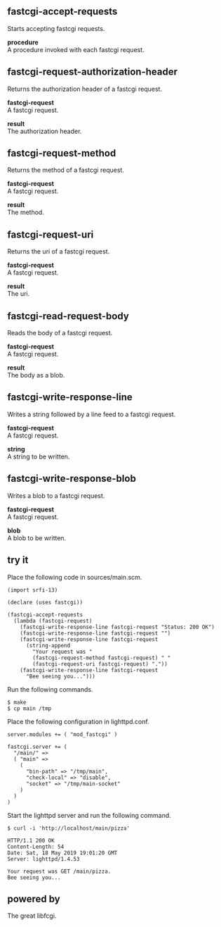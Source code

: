 fastcgi-accept-requests
-----------------------
Starts accepting fastcgi requests.

__procedure__  
A procedure invoked with each fastcgi request.

fastcgi-request-authorization-header
------------------------------------
Returns the authorization header of a fastcgi request.

__fastcgi-request__  
A fastcgi request.

__result__  
The authorization header.

fastcgi-request-method
----------------------
Returns the method of a fastcgi request.

__fastcgi-request__  
A fastcgi request.

__result__  
The method.

fastcgi-request-uri
-------------------
Returns the uri of a fastcgi request.

__fastcgi-request__  
A fastcgi request.

__result__  
The uri.

fastcgi-read-request-body
-------------------------
Reads the body of a fastcgi request.

__fastcgi-request__  
A fastcgi request.

__result__  
The body as a blob.

fastcgi-write-response-line
---------------------------
Writes a string followed by a line feed to a fastcgi request.

__fastcgi-request__  
A fastcgi request.

__string__  
A string to be written.

fastcgi-write-response-blob
---------------------------
Writes a blob to a fastcgi request.

__fastcgi-request__  
A fastcgi request.

__blob__  
A blob to be written.

try it
------
Place the following code in sources/main.scm.

    (import srfi-13)

    (declare (uses fastcgi))

    (fastcgi-accept-requests
      (lambda (fastcgi-request)
        (fastcgi-write-response-line fastcgi-request "Status: 200 OK")
        (fastcgi-write-response-line fastcgi-request "")
        (fastcgi-write-response-line fastcgi-request
          (string-append
            "Your request was "
            (fastcgi-request-method fastcgi-request) " "
            (fastcgi-request-uri fastcgi-request) "."))
        (fastcgi-write-response-line fastcgi-request
          "Bee seeing you...")))

Run the following commands.

    $ make
    $ cp main /tmp

Place the following configuration in lighttpd.conf.

    server.modules += ( "mod_fastcgi" )

    fastcgi.server += (
      "/main/" =>
      ( "main" =>
        (
          "bin-path" => "/tmp/main",
          "check-local" => "disable",
          "socket" => "/tmp/main-socket"
        )
      )
    )

Start the lighttpd server and run the following command.

    $ curl -i 'http://localhost/main/pizza'

    HTTP/1.1 200 OK
    Content-Length: 54
    Date: Sat, 18 May 2019 19:01:20 GMT
    Server: lighttpd/1.4.53

    Your request was GET /main/pizza.
    Bee seeing you...

powered by
----------
The great libfcgi.
